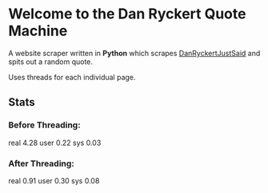 # Welcome to the Dan Ryckert Quote Machine #

A website scraper written in **Python** which scrapes [DanRyckertJustSaid](danryckertjustsaid.tumblr.com) and spits out a random quote.

Uses threads for each individual page.


## Stats ##

### Before Threading: ###

real 4.28
user 0.22
sys 0.03

### After Threading: ###

real 0.91
user 0.30
sys 0.08
